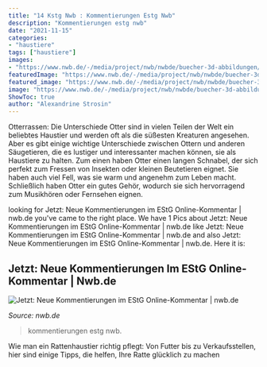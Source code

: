 ```yaml
---
title: "14 Kstg Nwb : Kommentierungen Estg Nwb"
description: "Kommentierungen estg nwb"
date: "2021-11-15"
categories:
- "haustiere"
tags: ["haustiere"]
images:
- "https://www.nwb.de/-/media/project/nwb/nwbde/buecher-3d-abbildungen/65346n_3d.jpg?h=1053&amp;w=709&amp;hash=3A5E233331AC0C5E24C0C2FEC87E5B52"
featuredImage: "https://www.nwb.de/-/media/project/nwb/nwbde/buecher-3d-abbildungen/65346n_3d.jpg?h=1053&amp;w=709&amp;hash=3A5E233331AC0C5E24C0C2FEC87E5B52"
featured_image: "https://www.nwb.de/-/media/project/nwb/nwbde/buecher-3d-abbildungen/65346n_3d.jpg?h=1053&amp;w=709&amp;hash=3A5E233331AC0C5E24C0C2FEC87E5B52"
image: "https://www.nwb.de/-/media/project/nwb/nwbde/buecher-3d-abbildungen/65346n_3d.jpg?h=1053&amp;w=709&amp;hash=3A5E233331AC0C5E24C0C2FEC87E5B52"
ShowToc: true
author: "Alexandrine Strosin"
---
```



Otterrassen: Die Unterschiede
Otter sind in vielen Teilen der Welt ein beliebtes Haustier und werden oft als die süßesten Kreaturen angesehen. Aber es gibt einige wichtige Unterschiede zwischen Ottern und anderen Säugetieren, die es lustiger und interessanter machen können, sie als Haustiere zu halten. Zum einen haben Otter einen langen Schnabel, der sich perfekt zum Fressen von Insekten oder kleinen Beutetieren eignet. Sie haben auch viel Fell, was sie warm und angenehm zum Leben macht. Schließlich haben Otter ein gutes Gehör, wodurch sie sich hervorragend zum Musikhören oder Fernsehen eignen.

	

		
looking for Jetzt: Neue Kommentierungen im EStG Online-Kommentar | nwb.de you've came to the right place. We have 1 Pics about Jetzt: Neue Kommentierungen im EStG Online-Kommentar | nwb.de like Jetzt: Neue Kommentierungen im EStG Online-Kommentar | nwb.de and also Jetzt: Neue Kommentierungen im EStG Online-Kommentar | nwb.de. Here it is:
		
    
## Jetzt: Neue Kommentierungen Im EStG Online-Kommentar | Nwb.de

<img loading=lazy src="https://www.nwb.de/-/media/project/nwb/nwbde/buecher-3d-abbildungen/65346n_3d.jpg?h=1053&amp;w=709&amp;hash=3A5E233331AC0C5E24C0C2FEC87E5B52" onerror="this.onerror=null;this.src='https://tse3.mm.bing.net/th?id=OIP.vGfLipCiEb9mFpVOcDYjOAHaK_&amp;pid=15.1';" alt="Jetzt: Neue Kommentierungen im EStG Online-Kommentar | nwb.de">

_Source: nwb.de_

>kommentierungen estg nwb. 

	

Wie man ein Rattenhaustier richtig pflegt: Von Futter bis zu Verkaufsstellen, hier sind einige Tipps, die helfen, Ihre Ratte glücklich zu machen

